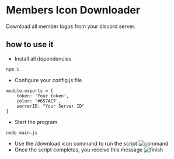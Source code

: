 
# Members Icon Downloader

Download all member logos from your discord server.




## how to use it

- Install all dependencies
```
npm i
```
- Configure your config.js file
```
module.exports = {
    token: 'Your token',
    color: '#657AC7',
    serverID: "Your Server ID"
}
```
- Start the program
```
node main.js
```
- Use the /download icon command to run the script
![command](https://media.discordapp.net/attachments/1056966568799641612/1066697314745462784/image.png)
-  Once the script completes, you receive this message
![finish](https://media.discordapp.net/attachments/1056966568799641612/1066697732451991582/image.png)


